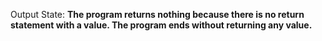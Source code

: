 Output State: **The program returns nothing because there is no return statement with a value. The program ends without returning any value.**
